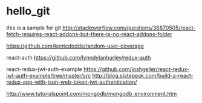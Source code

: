 # hello_git
this is a sample for git
http://stackoverflow.com/questions/36870505/react-fetch-requires-react-addons-but-there-is-no-react-addons-folder


https://github.com/kentcdodds/random-user-coverage


react-auth
https://github.com/lynndylanhurley/redux-auth

react-redux-jwt-auth-example
https://github.com/joshgeller/react-redux-jwt-auth-example/tree/master/src
http://blog.slatepeak.com/build-a-react-redux-app-with-json-web-token-jwt-authentication/

http://www.tutorialspoint.com/mongodb/mongodb_environment.htm
